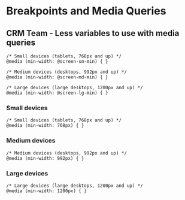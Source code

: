 # Breakpoints and Media Queries

## CRM Team - Less variables to use with media queries
	/* Small devices (tablets, 768px and up) */
	@media (min-width: @screen-sm-min) { }

	/* Medium devices (desktops, 992px and up) */
	@media (min-width: @screen-md-min) { }

	/* Large devices (large desktops, 1200px and up) */
	@media (min-width: @screen-lg-min) { }
	
	
### Small devices
	/* Small devices (tablets, 768px and up) */
	@media (min-width: 768px) { }

### Medium devices
	/* Medium devices (desktops, 992px and up) */
	@media (min-width: 992px) { }

### Large devices
	/* Large devices (large desktops, 1200px and up) */
	@media (min-width: 1200px) { }